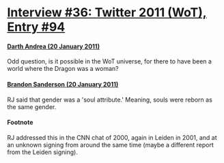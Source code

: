 # [Interview #36: Twitter 2011 (WoT), Entry #94](https://www.theoryland.com/intvmain.php?i=36#94)

#### [Darth Andrea (20 January 2011)](http://twitter.com/Darth_Andrea/status/27865658704265216)

Odd question, is it possible in the WoT universe, for there to have been a world where the Dragon was a woman?

#### [Brandon Sanderson (20 January 2011)](http://twitter.com/BrandSanderson/status/28186442731626497)

RJ said that gender was a 'soul attribute.' Meaning, souls were reborn as the same gender.

#### Footnote

RJ addressed this in the CNN chat of 2000, again in Leiden in 2001, and at an unknown signing from around the same time (maybe a different report from the Leiden signing).

